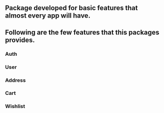 ## Package developed for basic features that almost every app will have.
## Following are the few features that this packages provides.

### Auth
### User
### Address
### Cart
### Wishlist

